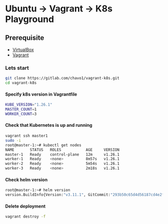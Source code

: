 # Ubuntu -> Vagrant -> K8s Playground
## Prerequisite
- [VirtualBox](https://www.virtualbox.org/wiki/Downloads) 
- [Vagrant](https://developer.hashicorp.com/vagrant/downloads)

### Lets start
```bash
git clone https://gitlab.com/chavo1/vagrant-k8s.git
cd vagrant-k8s
```

#### Specify k8s version in Vagrantfile

```bash
KUBE_VERSION="1.26.1"
MASTER_COUNT=1
WORKER_COUNT=3
```

#### Check that Kubernetes is up and running

```bash
vagrant ssh master1
sudo -i
root@master-1:~# kubectl get nodes
NAME       STATUS   ROLES           AGE     VERSION
master-1   Ready    control-plane   12m     v1.26.1
worker-1   Ready    <none>          8m57s   v1.26.1
worker-2   Ready    <none>          5m54s   v1.26.1
worker-3   Ready    <none>          2m18s   v1.26.1
```

#### Check helm version
```bash
root@master-1:~# helm version
version.BuildInfo{Version:"v3.11.1", GitCommit:"293b50c65d4d56187cd4e2f390f0ada46b4c4737", GitTreeState:"clean", GoVersion:"go1.18.10"}
```

#### Delete deployment
```bash
vagrant destroy -f
```
